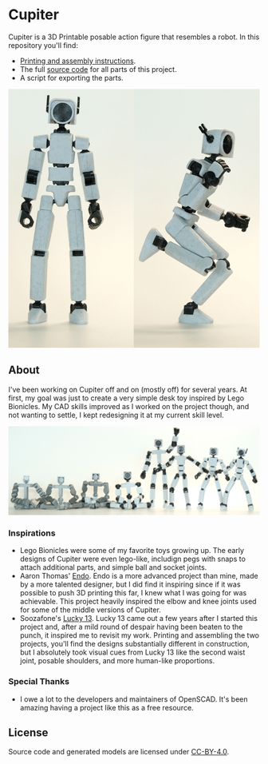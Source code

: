 # Cupiter

Cupiter is a 3D Printable posable action figure that resembles a robot. In this repository you'll find:
* [Printing and assembly instructions](instructions/README.md).
* The full [source code](src/README.md) for all parts of this project.
* A script for exporting the parts.

![](images/main_image.png)

## About

I've been working on Cupiter off and on (mostly off) for several years. At first, my goal was just to create a very simple desk toy inspired by Lego Bionicles. My CAD skills improved as I worked on the project though, and not wanting to settle, I kept redesigning it at my current skill level.

![](images/progress.png)

### Inspirations

* Lego Bionicles were some of my favorite toys growing up. The early designs of Cupiter were even lego-like, includign pegs with snaps to attach additional parts, and simple ball and socket joints.
* Aaron Thomas' [Endo](https://www.toyforge.in/products/endo-the-skeleton). Endo is a more advanced project than mine, made by a more talented designer, but I did find it inspiring since if it was possible to push 3D printing this far, I knew what I was going for was achievable. This project heavily inspired the elbow and knee joints used for some of the middle versions of Cupiter.
* Soozafone's [Lucky 13](https://www.printables.com/model/148367-lucky-13-printable-jointed-figure). Lucky 13 came out a few years after I started this project and, after a mild round of despair having been beaten to the punch, it inspired me to revisit my work. Printing and assembling the two projects, you'll find the designs substantially different in construction, but I absolutely took visual cues from Lucky 13 like the second waist joint, posable shoulders, and more human-like proportions.

### Special Thanks

* I owe a lot to the developers and maintainers of OpenSCAD. It's been amazing having a project like this as a free resource.

## License
Source code and generated models are licensed under [CC-BY-4.0](https://creativecommons.org/licenses/by/4.0/).
